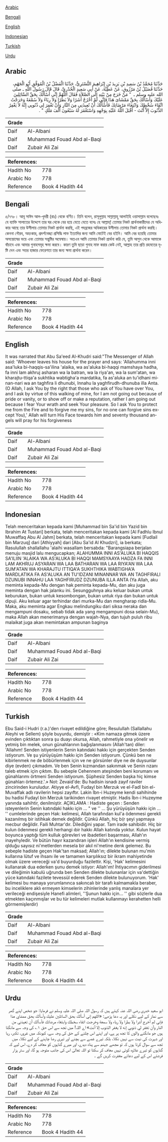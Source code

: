 [Arabic](#arabic)

[Bengali](#bengali)

[English](#english)

[Indonesian](#indonesian)

[Turkish](#turkish)

[Urdu](#urdu)

## Arabic


<div dir="rtl" lang="ar" style={{fontSize:'larger',backgroundColor:'#f8f9fa',padding:20}}>
حَدَّثَنَا مُحَمَّدُ بْنُ سَعِيدِ بْنِ يَزِيدَ بْنِ إِبْرَاهِيمَ التُّسْتَرِيُّ، حَدَّثَنَا الْفَضْلُ بْنُ الْمُوَفَّقِ أَبُو الْجَهْمِ، حَدَّثَنَا فُضَيْلُ بْنُ مَرْزُوقٍ، عَنْ عَطِيَّةَ، عَنْ أَبِي سَعِيدٍ الْخُدْرِيِّ، قَالَ قَالَ رَسُولُ اللَّهِ ـ صلى الله عليه وسلم ـ ‏ "‏ مَنْ خَرَجَ مِنْ بَيْتِهِ إِلَى الصَّلاَةِ فَقَالَ اللَّهُمَّ إِنِّي أَسْأَلُكَ بِحَقِّ السَّائِلِينَ عَلَيْكَ وَأَسْأَلُكَ بِحَقِّ مَمْشَاىَ هَذَا فَإِنِّي لَمْ أَخْرُجْ أَشَرًا وَلاَ بَطَرًا وَلاَ رِيَاءً وَلاَ سُمْعَةً وَخَرَجْتُ اتِّقَاءَ سُخْطِكَ وَابْتِغَاءَ مَرْضَاتِكَ فَأَسْأَلُكَ أَنْ تُعِيذَنِي مِنَ النَّارِ وَأَنْ تَغْفِرَ لِي ذُنُوبِي إِنَّهُ لاَ يَغْفِرُ الذُّنُوبَ إِلاَّ أَنْتَ - أَقْبَلَ اللَّهُ عَلَيْهِ بِوَجْهِهِ وَاسْتَغْفَرَ لَهُ سَبْعُونَ أَلْفَ مَلَكٍ ‏"‏ ‏.‏
</div>
<div style={{backgroundColor:'#f8f9fa',padding:20, marginBottom: 10}}><table> <thead> <tr> <th>Grade</th> <th></th> </tr> </thead> <tbody> <tr><td>Daif</td><td>Al-Albani</td></tr><tr><td>Daif</td><td>Muhammad Fouad Abd al-Baqi</td></tr><tr><td>Daif</td><td>Zubair Ali Zai</td></tr></tbody></table><table> <thead> <tr> <th>References:</th> <th></th> </tr> </thead> <tbody><tr><td>Hadith No</td><td>778</td></tr><tr><td>Arabic No</td><td>778</td></tr><tr><td>Reference</td><td>Book 4 Hadith 44</td></tr></tbody></table></div>

## Bengali


<div dir="ltr" lang="bn" style={{fontSize:'larger',backgroundColor:'#f8f9fa',padding:20}}>
৫/৭৭৮। আবূ সাঈদ আল-খুদরী (রাঃ) থেকে বর্ণিত। তিনি বলেন, রাসূলুল্লাহ সাল্লাল্লাহু আলাইহি ওয়াসাল্লাম বলেছেনঃ যে ব্যাক্তি সালাতের উদ্দেশে তার ঘর থেকে বের হয়ে যেতে যেতে বলেঃ হে আল্লাহ্! তোমার নিকট প্রার্থনাকারীদের যে অধিকার আছে তার উসীলায় তোমার নিকট প্রার্থনা করছি, এই পদব্রজের অধিকারের উসীলায় তোমার নিকট প্রার্থনা করছি। কেননা গৌরব, অহংকার, প্রদর্শনেচ্ছা প্রসিদ্ধি লাভ ইত্যাদির জন্য আমি মোটেই বের হইনি। আমি বের হয়েছি তোমার অসন্তোষের ভয়ে এবং তোমার সন্তুষ্টির অন্বেষায়। অতএব আমি তোমার নিকট প্রার্থনা করি যে, তুমি আগুন থেকে আমাকে বাঁচাবে এবং আমার গুনাহসমূহ ক্ষমা করবে। কারণ তুমি ছাড়া গুনাহ মাফ করার কেউ নেই, আল্লাহ তার প্রতি রহমতের দৃষ্টি দেন এবং সত্তর হাজার ফেরেশতা তার জন্য ক্ষমা প্রার্থনা করেন।
</div>
<div style={{backgroundColor:'#f8f9fa',padding:20, marginBottom: 10}}><table> <thead> <tr> <th>Grade</th> <th></th> </tr> </thead> <tbody> <tr><td>Daif</td><td>Al-Albani</td></tr><tr><td>Daif</td><td>Muhammad Fouad Abd al-Baqi</td></tr><tr><td>Daif</td><td>Zubair Ali Zai</td></tr></tbody></table><table> <thead> <tr> <th>References:</th> <th></th> </tr> </thead> <tbody><tr><td>Hadith No</td><td>778</td></tr><tr><td>Arabic No</td><td>778</td></tr><tr><td>Reference</td><td>Book 4 Hadith 44</td></tr></tbody></table></div>

## English


<div dir="ltr" lang="en" style={{fontSize:'larger',backgroundColor:'#f8f9fa',padding:20}}>
It was narrated that Abu Sa'eed Al-Khudri said:"The Messenger of Allah said: 'Whoever leaves his house for the prayer and says: 'Allahumma inni asa'luka bi-haqqis-sa'ilina 'alaika, wa as'aluka bi-haqqi mamshaya hadha, fa inni lam akhruj asharan wa la batran, wa la riya'an, wa la sum'atan, wa kharajtu-ttiqa'a sukhtika wabtigha'a mardatika, fa as'aluka an tu'idhani minan-nari wa an taghfira li dhunubi, Innahu la yaghfirudh-dhunuba illa Anta. (O Allah, I ask You by the right that those who ask of You have over You, and I ask by virtue of this walking of mine, for I am not going out because of pride or vanity, or to show off or make a reputation, rather I am going out because I fear Your wrath and seek Your pleasure. So I ask You to protect me from the Fire and to forgive me my sins, for no one can forgive sins except You),' Allah will turn His Face towards him and seventy thousand angels will pray for his forgiveness
</div>
<div style={{backgroundColor:'#f8f9fa',padding:20, marginBottom: 10}}><table> <thead> <tr> <th>Grade</th> <th></th> </tr> </thead> <tbody> <tr><td>Daif</td><td>Al-Albani</td></tr><tr><td>Daif</td><td>Muhammad Fouad Abd al-Baqi</td></tr><tr><td>Daif</td><td>Zubair Ali Zai</td></tr></tbody></table><table> <thead> <tr> <th>References:</th> <th></th> </tr> </thead> <tbody><tr><td>Hadith No</td><td>778</td></tr><tr><td>Arabic No</td><td>778</td></tr><tr><td>Reference</td><td>Book 4 Hadith 44</td></tr></tbody></table></div>

## Indonesian


<div dir="ltr" lang="id" style={{fontSize:'larger',backgroundColor:'#f8f9fa',padding:20}}>
Telah menceritakan kepada kami [Muhammad bin Sa'id bin Yazid bin Ibrahim At Tustari] berkata, telah menceritakan kepada kami [Al Fadhlu Ibnul Muwaffaq Abu Al Jahm] berkata, telah menceritakan kepada kami [Fudlail bin Marzuq] dari [Athiyyah] dari [Abu Sa'id Al Khudzri], ia berkata; Rasulullah shallallahu 'alaihi wasallam bersabda: "Barangsiapa berjalan menuju masjid lalu mengucapkan; ALAHUMMA INNI AS'ALUKA BI HAQQIS SA'ILIIN 'ALAIKA WA AS'ALUKA BI HAQQI MAMSYAAYA HADZA FA INNI LAM AKHRUJ ASYARAN WA LAA BATHARAN WA LAA RIYA'AN WA LAA SUM'ATAN WA KHARAJTU ITTIQA'A SUKHTHIKA WABTIGHA'A MARDLATIKA FA AS'ALUKA AN TU'IDZANI MINANNAR WA AN TAGHFIRALI DZUNUBI INNAHU LAA YAGHFIRUDZ DZUNUBA ILLA ANTA (Ya Allah, aku meminta kepada-Mu dengan hak peminta kepada-Mu, dan aku juga meminta dengan hak jalanku ini. Sesungguhnya aku keluar bukan untuk keburukan, bukan untuk kesombongan, bukan untuk riya dan bukan untuk dipuji. Aku keluar agar terhindar dari murka-Mu dan mengharap ridla-Mu. Maka, aku meminta agar Engkau melindungiku dari siksa neraka dan mengampuni dosaku, sebab tidak ada yang mengampuni dosa selain-Mu), maka Allah akan menerimanya dengan wajah-Nya, dan tujuh puluh ribu malaikat juga akan memintakan ampunan baginya
</div>
<div style={{backgroundColor:'#f8f9fa',padding:20, marginBottom: 10}}><table> <thead> <tr> <th>Grade</th> <th></th> </tr> </thead> <tbody> <tr><td>Daif</td><td>Al-Albani</td></tr><tr><td>Daif</td><td>Muhammad Fouad Abd al-Baqi</td></tr><tr><td>Daif</td><td>Zubair Ali Zai</td></tr></tbody></table><table> <thead> <tr> <th>References:</th> <th></th> </tr> </thead> <tbody><tr><td>Hadith No</td><td>778</td></tr><tr><td>Arabic No</td><td>778</td></tr><tr><td>Reference</td><td>Book 4 Hadith 44</td></tr></tbody></table></div>

## Turkish


<div dir="ltr" lang="tr" style={{fontSize:'larger',backgroundColor:'#f8f9fa',padding:20}}>
Ebu Said-i Hudri (r.a.)'den rivayet edildiğine göre; Resulullah (Sallallahu Aleyhi ve Sellem) şöyle buyurdu, demiştir : «Kim namaza gitmek üzere evinden çıktıktan sonra şu duayı okursa, Allah, rahmetiyle ona yönelir ve yetmiş bin melek, onun günahlarının bağışlanmasını (Allah'tan) diler: 'Allahım! Senden istiyenlerin Senin katındaki hakkı için gerçekten Senden istiyorum. Ve şu yürüyüşüm hakkı için Senden istiyorum. Çünkü ben ne kibirlenmek ne de böbürlenmek için ve ne görsünler diye ne de duysunlar diye (evden) çıkmadım. Ve ben Senin kızmandan sakınmak ve Senin rızanı taleb etmek için çıktım. Bu sebeple Cehennem ateşinden beni korumanı ve günahlarımı örtmeni Senden istiyorum. Şüphesiz Senden başka hiç kimse günahları örtemez.'.» Not: Zevaid'de: Bu hadisin isnadı zayıf raviler zincirinden kuruludur. Atiyye el-Avfi, Fudayl bin Merzuk ve el-Fadl bin el-Muvaffak adlı ravilerin hepsi zayıftır. Lakin İbn-i Huzeyme kendi sahihinde bu hadisi Fudayl bin Merzuk tarikinden rivayet etmiştir. Hadis İbn-i Huzeyme yanında sahihtir, denilmiştir. AÇIKLAMA : Hadiste geçen : Senden isteyenlerin Senin katındaki hakkı için ... " ve '' ... Şu yürüyüşün hakkı için ... '' cumlelerinde geçen Hak: kelimesi, Allah tarafından kul'a ödenmesi gerekli kazanılmış bir istihkak demek değildir. Çünkü Allah, hiç b(r şeyi yapmaya mecbur değildir. Faili Muhtar'dır. Dilediğini yapar. Tam irade sahibidir. Hiç bir kulun ödenmesi gerekli herhangi ıbir hakkı Allah katında yoktur. Kulun hayat boyunca yaptığı tüm kulluk görevleri ve ibadetleri başarması, Allah'ın inayehyledir. Ve bütün hayır kazandıran işleri Allah'ın kendisine vermiş qlduğu sayısız ni'metlerden mesela bir akıl ni'metine denk gelemez. Bu sebeple hadiste geçen Hak'tan maksad; Allah'ın; dilekte bulunan mu'min kullarına lütuf ve ihsanı ile ve tamamen karşılıksız bir ikram mahiyetinde olmak üzere vereceği va'd buyurduğu fazilettir. Kişi, 'Hak' kelimesini kullanarak dua ederken şunu demek istiyor: Allah'ım! İhtiyacımın giderilmesi ve dileğimin kabulü uğrunda ben Senden dilekte bulunanlar için va'dettiğin yüce katındaki fazilete tevessül ederek Senden dilekte bulunuyorum. 'Hak' kelimesi bu manaya yorumlanınca sakıncalı bir tarafı kalmamakla beraber, bu inceliklere aklı ermeyen kimselerin zihinlerinde yanlış manalara yer verileceği endişesiyle Hanefi alimleri, ''Şunun hakkı için... '' gibi sözlerle dua etmekten kaçınmışlar ve bu tür kelimeleri mutlak kullanmayı kerahetten helli görmemişlerdir)
</div>
<div style={{backgroundColor:'#f8f9fa',padding:20, marginBottom: 10}}><table> <thead> <tr> <th>Grade</th> <th></th> </tr> </thead> <tbody> <tr><td>Daif</td><td>Al-Albani</td></tr><tr><td>Daif</td><td>Muhammad Fouad Abd al-Baqi</td></tr><tr><td>Daif</td><td>Zubair Ali Zai</td></tr></tbody></table><table> <thead> <tr> <th>References:</th> <th></th> </tr> </thead> <tbody><tr><td>Hadith No</td><td>778</td></tr><tr><td>Arabic No</td><td>778</td></tr><tr><td>Reference</td><td>Book 4 Hadith 44</td></tr></tbody></table></div>

## Urdu


<div dir="rtl" lang="ur" style={{fontSize:'larger',backgroundColor:'#f8f9fa',padding:20}}>
ابو سعید خدری رضی اللہ عنہ کہتے ہیں کہ رسول اللہ صلی اللہ علیہ وسلم نے فرمایا: جو شخص اپنے گھر سے نماز کے لیے نکلے اور یہ دعا پڑھے: «اللهم إني أسألك بحق السائلين عليك وأسألك بحق ممشاي هذا فإني لم أخرج أشرا ولا بطرا ولا رياء ولا سمعة وخرجت اتقاء سخطك وابتغاء مرضاتك فأسألك أن تعيذني من النار وأن تغفر لي ذنوبي إنه لا يغفر الذنوب إلا أنت» اے اللہ! میں تجھ سے اس حق ۱؎ کی وجہ سے مانگتا ہوں جو مانگنے والوں کا تجھ پر ہے، اور اپنے اس چلنے کے حق کی وجہ سے، کیونکہ میں غرور، تکبر، ریا اور شہرت کی نیت سے نہیں نکلا، بلکہ تیرے غصے سے بچنے اور تیری رضا چاہنے کے لیے نکلا، میں تجھ سے سوال کرتا ہوں کہ تو مجھے جہنم سے پناہ دیدے، اور میرے گناہوں کو معاف کر دے، اس لیے کہ گناہوں کو تیرے علاوہ کوئی نہیں معاف کر سکتا تو اللہ تعالیٰ اس کی جانب متوجہ ہو گا، اور ستر ہزار فرشتے اس کے لیے دعائے مغفرت کریں گے ۔
</div>
<div style={{backgroundColor:'#f8f9fa',padding:20, marginBottom: 10}}><table> <thead> <tr> <th>Grade</th> <th></th> </tr> </thead> <tbody> <tr><td>Daif</td><td>Al-Albani</td></tr><tr><td>Daif</td><td>Muhammad Fouad Abd al-Baqi</td></tr><tr><td>Daif</td><td>Zubair Ali Zai</td></tr></tbody></table><table> <thead> <tr> <th>References:</th> <th></th> </tr> </thead> <tbody><tr><td>Hadith No</td><td>778</td></tr><tr><td>Arabic No</td><td>778</td></tr><tr><td>Reference</td><td>Book 4 Hadith 44</td></tr></tbody></table></div>